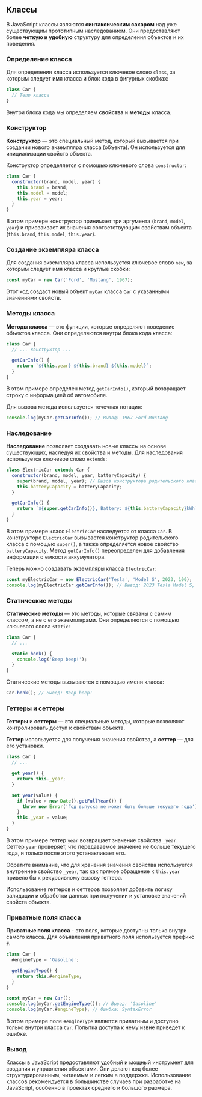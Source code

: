 ## Классы

В JavaScript классы являются **синтаксическим сахаром** над уже существующим прототипным наследованием. 
Они предоставляют более **четкую и удобную** структуру для определения объектов и их поведения.

### Определение класса

Для определения класса используется ключевое слово `class`, за которым следует имя класса и блок кода в фигурных скобках:

```javascript
class Car {
  // Тело класса
}
```

Внутри блока кода мы определяем **свойства** и **методы** класса.

### Конструктор

**Конструктор** — это специальный метод, который вызывается при создании нового экземпляра класса (объекта). 
Он используется для инициализации свойств объекта. 

Конструктор определяется с помощью ключевого слова `constructor`:

```javascript
class Car {
  constructor(brand, model, year) {
    this.brand = brand;
    this.model = model;
    this.year = year;
  }
}
```

В этом примере конструктор принимает три аргумента (`brand`, `model`, `year`) и присваивает их значения соответствующим свойствам объекта (`this.brand`, `this.model`, `this.year`).

### Создание экземпляра класса

Для создания экземпляра класса используется ключевое слово `new`, за которым следует имя класса и круглые скобки:

```javascript
const myCar = new Car('Ford', 'Mustang', 1967);
```

Этот код создаст новый объект `myCar` класса `Car` с указанными значениями свойств.

### Методы класса

**Методы класса** — это функции, которые определяют поведение объектов класса. 
Они определяются внутри блока кода класса:

```javascript
class Car {
  // ... конструктор ...

  getCarInfo() {
    return `${this.year} ${this.brand} ${this.model}`;
  }
}
```

В этом примере определен метод `getCarInfo()`, который возвращает строку с информацией об автомобиле.

Для вызова метода используется точечная нотация:

```javascript
console.log(myCar.getCarInfo()); // Вывод: 1967 Ford Mustang
```

### Наследование

**Наследование** позволяет создавать новые классы на основе существующих, наследуя их свойства и методы. 
Для наследования используется ключевое слово `extends`:

```javascript
class ElectricCar extends Car {
  constructor(brand, model, year, batteryCapacity) {
    super(brand, model, year); // Вызов конструктора родительского класса
    this.batteryCapacity = batteryCapacity;
  }

  getCarInfo() {
    return `${super.getCarInfo()}, Battery: ${this.batteryCapacity}kWh`;
  }
}
```

В этом примере класс `ElectricCar` наследуется от класса `Car`. 
В конструкторе `ElectricCar` вызывается конструктор родительского класса с помощью `super()`, 
а также определяется новое свойство `batteryCapacity`. Метод `getCarInfo()` переопределен для добавления 
информации о емкости аккумулятора.

Теперь можно создавать экземпляры класса `ElectricCar`:

```javascript
const myElectricCar = new ElectricCar('Tesla', 'Model S', 2023, 100);
console.log(myElectricCar.getCarInfo()); // Вывод: 2023 Tesla Model S, Battery: 100kWh
```

### Статические методы

**Статические методы** — это методы, которые связаны с самим классом, а не с его экземплярами. 
Они определяются с помощью ключевого слова `static`:

```javascript
class Car {
  // ...

  static honk() {
    console.log('Beep beep!');
  }
}
```

Статические методы вызываются с помощью имени класса:

```javascript
Car.honk(); // Вывод: Beep beep!
```

### Геттеры и сеттеры

**Геттеры** и **сеттеры** — это специальные методы, которые позволяют контролировать доступ к свойствам объекта.

**Геттер** используется для получения значения свойства, а **сеттер** — для его установки.

```javascript
class Car {
  // ...

  get year() {
    return this._year;
  }

  set year(value) {
    if (value > new Date().getFullYear()) {
      throw new Error('Год выпуска не может быть больше текущего года');
    }
    this._year = value;
  }
}
```

В этом примере геттер `year` возвращает значение свойства `_year`. 
Сеттер `year` проверяет, 
что передаваемое значение не больше текущего года, и только после этого устанавливает его.

Обратите внимание, что для хранения значения свойства используется 
внутреннее свойство `_year`, 
так как прямое обращение к `this.year` 
привело бы к рекурсивному вызову геттера.

Использование геттеров и сеттеров позволяет 
добавить логику валидации 
и обработки данных при 
получении и установке значений свойств объекта.

### Приватные поля класса

**Приватные поля класса** - это поля, 
которые доступны только 
внутри самого класса. 
Для объявления приватного 
поля используется префикс `#`.

```javascript
class Car {
  #engineType = 'Gasoline';

  getEngineType() {
    return this.#engineType;
  }
}

const myCar = new Car();
console.log(myCar.getEngineType()); // Вывод: 'Gasoline'
console.log(myCar.#engineType); // Ошибка: SyntaxError
```

В этом примере поле `#engineType` 
является приватным 
и доступно только внутри класса `Car`. 
Попытка доступа к нему 
извне приведет к ошибке.

### Вывод

Классы в JavaScript предоставляют удобный 
и мощный инструмент 
для создания 
и управления объектами. 
Они делают код 
более структурированным, 
читаемым и 
легким в поддержке. 
Использование классов 
рекомендуется 
в большинстве 
случаев при разработке 
на JavaScript, 
особенно в 
проектах 
среднего 
и большого размера. 
